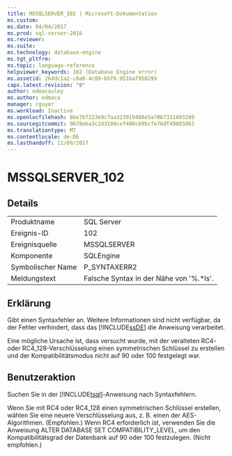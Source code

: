 ```yaml
---
title: MSSQLSERVER_102 | Microsoft-Dokumentation
ms.custom: 
ms.date: 04/04/2017
ms.prod: sql-server-2016
ms.reviewer: 
ms.suite: 
ms.technology: database-engine
ms.tgt_pltfrm: 
ms.topic: language-reference
helpviewer_keywords: 102 (Database Engine error)
ms.assetid: 264dc1a2-c8a0-4c89-b5f6-951baf950299
caps.latest.revision: "8"
author: edmacauley
ms.author: edmaca
manager: cguyer
ms.workload: Inactive
ms.openlocfilehash: 8be7bf223e9c7aa323919488e5a70b7331493209
ms.sourcegitcommit: 9678eba3c2d3100cef408c69bcfe76df49803d63
ms.translationtype: MT
ms.contentlocale: de-DE
ms.lasthandoff: 11/09/2017
---
```

# <a name="mssqlserver102"></a>MSSQLSERVER_102
  
## <a name="details"></a>Details  
  
|||  
|-|-|  
|Produktname|SQL Server|  
|Ereignis-ID|102|  
|Ereignisquelle|MSSQLSERVER|  
|Komponente|SQLEngine|  
|Symbolischer Name|P_SYNTAXERR2|  
|Meldungstext|Falsche Syntax in der Nähe von '%.*ls'.|  
  
## <a name="explanation"></a>Erklärung  
Gibt einen Syntaxfehler an. Weitere Informationen sind nicht verfügbar, da der Fehler verhindert, dass das [!INCLUDE[ssDE](../../includes/ssde-md.md)] die Anweisung verarbeitet.  
  
Eine mögliche Ursache ist, dass versucht wurde, mit der veralteten RC4- oder RC4_128-Verschlüsselung einen symmetrischen Schlüssel zu erstellen und der Kompatibilitätsmodus nicht auf 90 oder 100 festgelegt war.  
  
## <a name="user-action"></a>Benutzeraktion  
Suchen Sie in der [!INCLUDE[tsql](../../includes/tsql-md.md)]-Anweisung nach Syntaxfehlern.  
  
Wenn Sie mit RC4 oder RC4_128 einen symmetrischen Schlüssel erstellen, wählen Sie eine neuere Verschlüsselung aus, z. B. einen der AES-Algorithmen. (Empfohlen.) Wenn RC4 erforderlich ist, verwenden Sie die Anweisung ALTER DATABASE SET COMPATIBILITY_LEVEL, um den Kompatibilitätsgrad der Datenbank auf 90 oder 100 festzulegen. (Nicht empfohlen.)  
  
